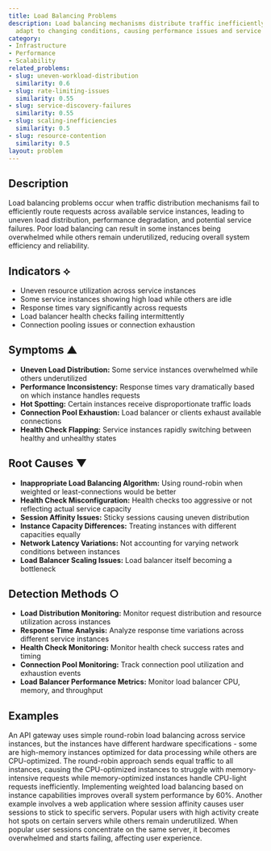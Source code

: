 ```yaml
---
title: Load Balancing Problems
description: Load balancing mechanisms distribute traffic inefficiently or fail to
  adapt to changing conditions, causing performance issues and service instability.
category:
- Infrastructure
- Performance
- Scalability
related_problems:
- slug: uneven-workload-distribution
  similarity: 0.6
- slug: rate-limiting-issues
  similarity: 0.55
- slug: service-discovery-failures
  similarity: 0.55
- slug: scaling-inefficiencies
  similarity: 0.5
- slug: resource-contention
  similarity: 0.5
layout: problem
---
```


## Description

Load balancing problems occur when traffic distribution mechanisms fail to efficiently route requests across available service instances, leading to uneven load distribution, performance degradation, and potential service failures. Poor load balancing can result in some instances being overwhelmed while others remain underutilized, reducing overall system efficiency and reliability.

## Indicators ⟡

- Uneven resource utilization across service instances
- Some service instances showing high load while others are idle
- Response times vary significantly across requests
- Load balancer health checks failing intermittently
- Connection pooling issues or connection exhaustion

## Symptoms ▲

- **Uneven Load Distribution:** Some service instances overwhelmed while others underutilized
- **Performance Inconsistency:** Response times vary dramatically based on which instance handles requests
- **Hot Spotting:** Certain instances receive disproportionate traffic loads
- **Connection Pool Exhaustion:** Load balancer or clients exhaust available connections
- **Health Check Flapping:** Service instances rapidly switching between healthy and unhealthy states

## Root Causes ▼

- **Inappropriate Load Balancing Algorithm:** Using round-robin when weighted or least-connections would be better
- **Health Check Misconfiguration:** Health checks too aggressive or not reflecting actual service capacity
- **Session Affinity Issues:** Sticky sessions causing uneven distribution
- **Instance Capacity Differences:** Treating instances with different capacities equally
- **Network Latency Variations:** Not accounting for varying network conditions between instances
- **Load Balancer Scaling Issues:** Load balancer itself becoming a bottleneck

## Detection Methods ○

- **Load Distribution Monitoring:** Monitor request distribution and resource utilization across instances
- **Response Time Analysis:** Analyze response time variations across different service instances
- **Health Check Monitoring:** Monitor health check success rates and timing
- **Connection Pool Monitoring:** Track connection pool utilization and exhaustion events
- **Load Balancer Performance Metrics:** Monitor load balancer CPU, memory, and throughput

## Examples

An API gateway uses simple round-robin load balancing across service instances, but the instances have different hardware specifications - some are high-memory instances optimized for data processing while others are CPU-optimized. The round-robin approach sends equal traffic to all instances, causing the CPU-optimized instances to struggle with memory-intensive requests while memory-optimized instances handle CPU-light requests inefficiently. Implementing weighted load balancing based on instance capabilities improves overall system performance by 60%. Another example involves a web application where session affinity causes user sessions to stick to specific servers. Popular users with high activity create hot spots on certain servers while others remain underutilized. When popular user sessions concentrate on the same server, it becomes overwhelmed and starts failing, affecting user experience.